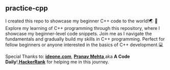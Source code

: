 ## practice-cpp

I created this repo to showcase my beginner C++ code to the world!🌏 🚀
Explore my learning of C++ programming through this repository, where I showcase my beginner-level code snippets. Join me as I navigate the fundamentals and gradually build my skills in C++ programming. Perfect for fellow beginners or anyone interested in the basics of C++ development.💻

Special Thanks to: [**ideone.com**](https://ideone.com/), [**Pranav Mehta**](https://www.youtube.com/@GrindCoding),aka **A Code Daily**!,[**HackerRank**](hackerrank.com/prvthvm) for helping me in this journey.

